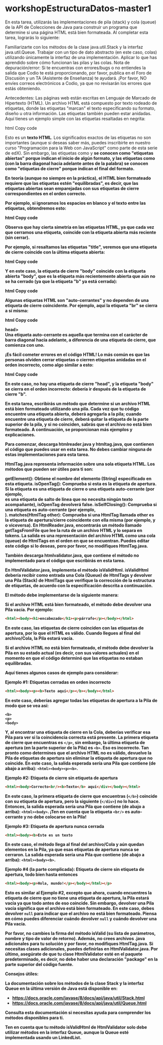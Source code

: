 ﻿# workshopEstructuraDatos-master1
 En esta tarea, utilizarás las implementaciones de pila (stack) y cola (queue) de la API de Colecciones de Java para construir un programa que determine si una página HTML está bien formateada. Al completar esta tarea, lograrás lo siguiente:

Familiarizarte con los métodos de la clase java.util.Stack y la interfaz java.util.Queue.
Trabajar con un tipo de dato abstracto (en este caso, colas) utilizando únicamente la interfaz de una implementación.
Aplicar lo que has aprendido sobre cómo funcionan las pilas y las colas.
Nota de depuración/error:
Si te encuentras con errores/bugs o no entiendes la salida que Codio te está proporcionando, por favor, publica en el Foro de Discusión y un TA (Asistente de Enseñanza) te ayudará. ¡Por favor, NO envíes correos electrónicos a Codio, ya que no revisarán los errores que estás obteniendo.

Antecedentes:
Las páginas web están escritas en Lenguaje de Marcado de Hipertexto (HTML). Un archivo HTML está compuesto por texto rodeado de etiquetas, donde las etiquetas "marcan" el texto especificando su formato, diseño u otra información. Las etiquetas también pueden estar anidadas. Aquí tienes un ejemplo simple con las etiquetas resaltadas en negrita:

html
Copy code
<html>
<head><title>Página HTML de ejemplo</title></head>
<body>
Esto es un <b>texto HTML</b>.
</body>
</html>
Los significados exactos de las etiquetas no son importantes (aunque si deseas saber más, puedes inscribirte en nuestro curso "Programación para la Web con JavaScript" como parte de esta serie de edX). Sin embargo, las etiquetas como <body> y <b> se conocen como "etiquetas abiertas" porque indican el inicio de algún formato, y las etiquetas como </body> (con la barra diagonal hacia adelante antes de la palabra) se conocen como "etiquetas de cierre" porque indican el final del formato.

En teoría (aunque no siempre en la práctica), el HTML bien formateado requiere que las etiquetas estén "equilibradas", es decir, que las etiquetas abiertas sean emparejadas con sus etiquetas de cierre correspondientes en el orden correcto.

Por ejemplo, si ignoramos los espacios en blanco y el texto entre las etiquetas, obtendremos esto:

html
Copy code
<html><head><title></title></head><body><b></b></body></html>
Observa que hay cierta simetría en las etiquetas HTML, ya que cada vez que cerramos una etiqueta, coincide con la etiqueta abierta más reciente (sin cerrar).

Por ejemplo, si resaltamos las etiquetas "title", veremos que una etiqueta de cierre coincide con la última etiqueta abierta:

html
Copy code
<html><head><title></title></head><body><b></b></body></html>
Y en este caso, la etiqueta de cierre "body" coincide con la etiqueta abierta "body", que es la etiqueta más recientemente abierta que aún no se ha cerrado (ya que la etiqueta "b" ya está cerrada):

html
Copy code
<html><head><title></title></head><body><b></b></body></html>
Algunas etiquetas HTML son "auto-cerrantes" y no dependen de una etiqueta de cierre coincidente. Por ejemplo, aquí la etiqueta "br" se cierra a sí misma:

html
Copy code
<html><head>head><body><b><br/></b></body></html>
Una etiqueta auto-cerrante es aquella que termina con el carácter de barra diagonal hacia adelante, a diferencia de una etiqueta de cierre, que comienza con uno.

¡Es fácil cometer errores en el código HTML! Lo más común es que las personas olviden cerrar etiquetas o cierren etiquetas anidadas en el orden incorrecto, como algo similar a esto:

html
Copy code
<html><head><title></title><body><b></body></b></html>
En este caso, no hay una etiqueta de cierre "head", y la etiqueta "body" se cierra en el orden incorrecto: debería ir después de la etiqueta de cierre "b".

En esta tarea, escribirás un método que determine si un archivo HTML está bien formateado utilizando una pila. Cada vez que tu código encuentre una etiqueta abierta, deberá agregarla a la pila; cuando encuentre una etiqueta de cierre, deberá quitar la etiqueta de la parte superior de la pila, y si no coinciden, sabrás que el archivo no está bien formateado. A continuación, se proporcionan más ejemplos y explicaciones.

Para comenzar, descarga htmlreader.java y htmltag.java, que contienen el código que puedes usar en esta tarea. No debes cambiar ninguna de estas implementaciones para esta tarea.

HtmlTag.java representa información sobre una sola etiqueta HTML. Los métodos que pueden ser útiles para ti son:

getElement(): Obtiene el nombre del elemento (String) especificado en esta etiqueta.
isOpenTag(): Comprueba si esta es la etiqueta de apertura. Si la etiqueta es una etiqueta de cierre o una etiqueta auto-cerrante (por ejemplo, <br/> es una etiqueta de salto de línea que no necesita ningún texto acompañante), isOpenTag devolverá false.
isSelfClosing(): Comprueba si una etiqueta es auto-cerrante (por ejemplo, <br/>).
matches(HtmlTag other): Comprueba si una HtmlTag llamada other es la etiqueta de apertura/cierre coincidente con ella misma (por ejemplo, <b> y </b> o viceversa).
En HtmlReader.java, encontrarás un método llamado getTagsFromFile que lee la ruta de un archivo HTML y lo separa en tokens. La salida es una representación del archivo HTML como una cola (queue) de HtmlTags en el orden en que se encuentran. Puedes editar este código si lo deseas, pero por favor, no modifiques HtmlTag.java.

También descarga htmlvalidator.java, que contiene el método no implementado para el código que escribirás en esta tarea.

En HtmlValidator.java, implementa el método isValidHtml. isValidHtml debería recibir como entrada una Cola (Queue) de HtmlTags y devolver una Pila (Stack) de HtmlTags que verifique la corrección de la estructura de etiquetas, de acuerdo con la especificación descrita a continuación.

El método debe implementarse de la siguiente manera:

Si el archivo HTML está bien formateado, el método debe devolver una Pila vacía. Por ejemplo:

```html
<html><body><h1>encabezado</h1><p>párrafo</p></body></html>
```

En este caso, las etiquetas de cierre coinciden con las etiquetas de apertura, por lo que el HTML es válido. Cuando llegues al final del archivo/Cola, la Pila estará vacía.

Si el archivo HTML no está bien formateado, el método debe devolver la Pila en su estado actual (es decir, con sus valores actuales) en el momento en que el código determinó que las etiquetas no estaban equilibradas.

Aquí tienes algunos casos de ejemplo para considerar:

Ejemplo #1: Etiquetas cerradas en orden incorrecto

```html
<html><body><p><b>Texto aquí</p></b></body></html>
```

En este caso, deberías agregar todas las etiquetas de apertura a la Pila de modo que se vea así:

```
<b>
<p>
<body>
```

Y, al encontrar una etiqueta de cierre en la Cola, deberías verificar esa Pila para ver si la coincidencia correcta está presente. La primera etiqueta de cierre que encuentras es `</p>`, sin embargo, la última etiqueta de apertura (en la parte superior de la Pila) es `<b>`. Eso es incorrecto. Tan pronto como determines que el archivo HTML no es válido, devuelve la Pila de etiquetas de apertura sin eliminar la etiqueta de apertura que no coincide. En este caso, la salida esperada sería una Pila que contiene (de abajo a arriba): `<html><body><p><b>`.

Ejemplo #2: Etiqueta de cierre sin etiqueta de apertura

```html
<html><body>Correcto<br/><b>Texto</b> aquí</div></body></html>
```

En este caso, la primera etiqueta de cierre que encuentras (`</b>`) coincide con su etiqueta de apertura, pero la siguiente (`</div>`) no lo hace. Entonces, la salida esperada sería una Pila que contiene (de abajo a arriba): `<html><body>`. ¡Ten en cuenta que la etiqueta `<br/>` es auto-cerrante y no debe colocarse en la Pila!

Ejemplo #3: Etiqueta de apertura nunca cerrada

```html
<html><body><b>Este es un texto
```

En este caso, el método llega al final del archivo/Cola y aún quedan elementos en la Pila, ya que esas etiquetas de apertura nunca se cerraron. La salida esperada sería una Pila que contiene (de abajo a arriba): `<html><body><b>`.

Ejemplo #4 (la parte complicada): Etiqueta de cierre sin etiqueta de apertura, todo bien hasta entonces

```html
<html><body><p>Hola, mundo!</p></body></html></p>
```

Esto es similar al Ejemplo #2, excepto que ahora, cuando encuentres la etiqueta de cierre que no tiene una etiqueta de apertura, la Pila estará vacía ya que todo antes de eso coincide. Sin embargo, devolver una Pila vacía significa que el archivo está bien formateado. En este caso, debes devolver `null` para indicar que el archivo no está bien formateado. Piensa en cómo puedes diferenciar cuándo devolver `null` y cuándo devolver una Pila vacía.

Por favor, no cambies la firma del método isValid (su lista de parámetros, nombre y tipo de valor de retorno). Además, no crees archivos .java adicionales para tu solución y por favor, no modifiques HtmlTag.java. Si necesitas clases adicionales, puedes definirlas en HtmlValidator.java. Por último, asegúrate de que tu clase HtmlValidator esté en el paquete predeterminado, es decir, no debe haber una declaración "package" en la parte superior del código fuente.

Consejos útiles:

La documentación sobre los métodos de la clase Stack y la interfaz Queue en la última versión de Java está disponible en:

- https://docs.oracle.com/javase/8/docs/api/java/util/Stack.html
- https://docs.oracle.com/javase/8/docs/api/java/util/Queue.html

Consulta esta documentación si necesitas ayuda para comprender los métodos disponibles para ti.

Ten en cuenta que tu método isValidHtml de HtmlValidator solo debe utilizar métodos en la interfaz Queue, aunque la Queue esté implementada usando un LinkedList.

